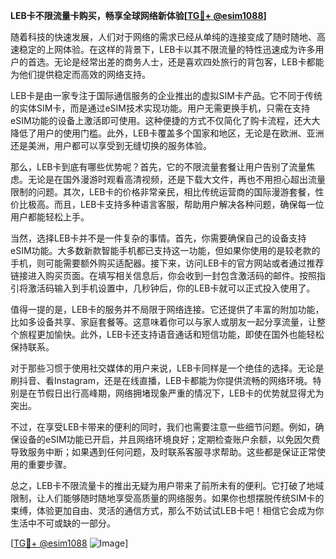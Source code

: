 **LEB卡不限流量卡购买，畅享全球网络新体验[[TG💪+ @esim1088](https://t.me/s/esim1088)]**

随着科技的快速发展，人们对于网络的需求已经从单纯的连接变成了随时随地、高速稳定的上网体验。在这样的背景下，LEB卡以其不限流量的特性迅速成为许多用户的首选。无论是经常出差的商务人士，还是喜欢四处旅行的背包客，LEB卡都能为他们提供稳定而高效的网络支持。

LEB卡是由一家专注于国际通信服务的企业推出的虚拟SIM卡产品。它不同于传统的实体SIM卡，而是通过eSIM技术实现功能。用户无需更换手机，只需在支持eSIM功能的设备上激活即可使用。这种便捷的方式不仅简化了购卡流程，还大大降低了用户的使用门槛。此外，LEB卡覆盖多个国家和地区，无论是在欧洲、亚洲还是美洲，用户都可以享受到无缝切换的服务体验。

那么，LEB卡到底有哪些优势呢？首先，它的不限流量套餐让用户告别了流量焦虑。无论是在国外漫游时观看高清视频，还是下载大文件，再也不用担心超出流量限制的问题。其次，LEB卡的价格非常亲民，相比传统运营商的国际漫游套餐，性价比极高。而且，LEB卡支持多种语言客服，帮助用户解决各种问题，确保每一位用户都能轻松上手。

当然，选择LEB卡并不是一件复杂的事情。首先，你需要确保自己的设备支持eSIM功能。大多数新款智能手机都已支持这一功能，但如果你使用的是较老款的手机，则可能需要额外购买适配器。接下来，访问LEB卡的官方网站或者通过推荐链接进入购买页面。在填写相关信息后，你会收到一封包含激活码的邮件。按照指引将激活码输入到手机设置中，几秒钟后，你的LEB卡就可以正式投入使用了。

值得一提的是，LEB卡的服务并不局限于网络连接。它还提供了丰富的附加功能，比如多设备共享、家庭套餐等。这意味着你可以与家人或朋友一起分享流量，让整个旅程更加愉快。此外，LEB卡还支持语音通话和短信功能，即使在国外也能轻松保持联系。

对于那些习惯于使用社交媒体的用户来说，LEB卡同样是一个绝佳的选择。无论是刷抖音、看Instagram，还是在线直播，LEB卡都能为你提供流畅的网络环境。特别是在节假日出行高峰期，网络拥堵现象严重的情况下，LEB卡的优势就显得尤为突出。

不过，在享受LEB卡带来的便利的同时，我们也需要注意一些细节问题。例如，确保设备的eSIM功能已开启，并且网络环境良好；定期检查账户余额，以免因欠费导致服务中断；如果遇到任何问题，及时联系客服寻求帮助。这些都是保证正常使用的重要步骤。

总之，LEB卡不限流量卡的推出无疑为用户带来了前所未有的便利。它打破了地域限制，让人们能够随时随地享受高质量的网络服务。如果你也想摆脱传统SIM卡的束缚，体验更加自由、灵活的通信方式，那么不妨试试LEB卡吧！相信它会成为你生活中不可或缺的一部分。

[[TG💪+ @esim1088](https://t.me/s/esim1088) ![Image](https://i.postimg.cc/4NQfJmqS/Snipaste-2025-05-13-00-14-12.png)]
